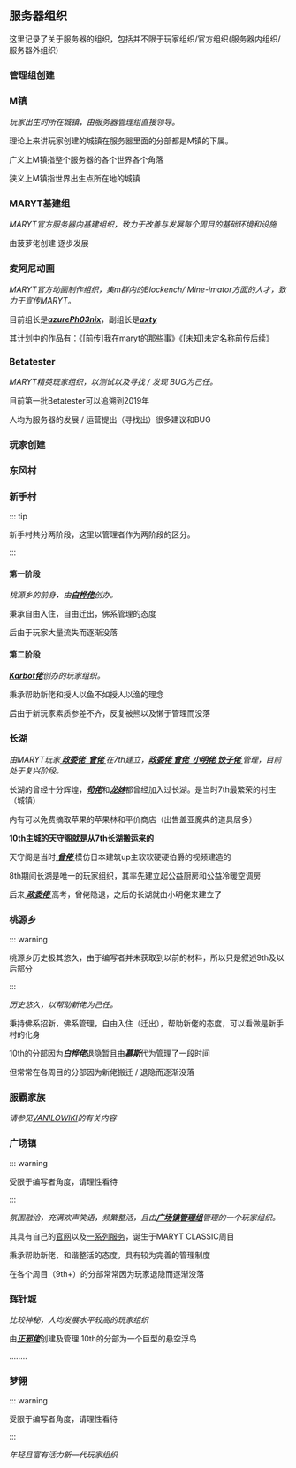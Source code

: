 ## 服务器组织

这里记录了关于服务器的组织，包括并不限于玩家组织/官方组织(服务器内组织/服务器外组织)

### **管理组创建**

### M镇

*玩家出生时所在城镇，由服务器管理组直接领导。*

理论上来讲玩家创建的城镇在服务器里面的分部都是M镇的下属。

广义上M镇指整个服务器的各个世界各个角落

狭义上M镇指世界出生点所在地的城镇

### MARYT基建组

*MARYT官方服务器内基建组织，致力于改善与发展每个周目的基础环境和设施*

由菠萝佬创建 逐步发展

### 麦阿尼动画

*MARYT官方动画制作组织，集m群内的Blockench/ Mine-imator方面的人才，致力于宣传MARYT。*

目前组长是<a href="https://marytwiki.g-c-z.cc" title='MARYT Studio成员，即苟佬'><i><b>azurePh03nix</b></i></a>，副组长是<a href="https://marytwiki.g-c-z.cc" title='MARYT玩家，现广场镇镇长'><i><b>axty</b></i></a>

其计划中的作品有：《[前传]我在maryt的那些事》《[未知]未定名称前传后续》

### Betatester

*MARYT精英玩家组织，以测试以及寻找 / 发现 BUG为己任。*

目前第一批Betatester可以追溯到2019年

人均为服务器的发展 / 运营提出（寻找出）很多建议和BUG

### **玩家创建**

### 东风村

### 新手村

::: tip 

新手村共分两阶段，这里以管理者作为两阶段的区分。

 ::: 

#### **第一阶段**

*桃源乡的前身，由<a href="https://marytwiki.g-c-z.cc" title='MARYT玩家，现桃源乡镇长'><i><b>白桦佬</b></i></a>创办。*

秉承自由入住，自由迁出，佛系管理的态度

后由于玩家大量流失而逐渐没落

#### **第二阶段**

*<a href="https://marytwiki.g-c-z.cc" title='MARYT玩家'><i><b>Karbot佬</b></i></a>创办的玩家组织。*

秉承帮助新佬和授人以鱼不如授人以渔的理念

后由于新玩家素质参差不齐，反复被熊以及懒于管理而没落

### 长湖

*由MARYT玩家<a href="https://marytwiki.g-c-z.cc" title='MARYT玩家'><i><b> 政委佬 </b></i></a><a href="https://marytwiki.g-c-z.cc" title='MARYT玩家'><i><b> 曾佬  </b></i></a>在7th建立，<a href="https://marytwiki.g-c-z.cc" title='MARYT玩家'><i><b>政委佬 </b></i></a><a href="https://marytwiki.g-c-z.cc" title='MARYT玩家'><i><b> 曾佬  </b></i></a><a href="https://marytwiki.g-c-z.cc" title='MARYT玩家'><i><b>小明佬 </b></i></a><a href="https://marytwiki.g-c-z.cc" title='MARYT玩家'><i><b>饺子佬 </b></i></a>管理，目前处于复兴阶段。*

长湖的曾经十分辉煌，<a href="https://marytwiki.g-c-z.cc" title='MARYT Studio成员，即azurePh03nix'><i><b>苟佬</b></i></a>和<a href="https://marytwiki.g-c-z.cc" title='Betatester 成员'><i><b>龙妹</b></i></a>都曾经加入过长湖。是当时7th最繁荣的村庄（城镇）

内有可以免费摘取苹果的苹果林和平价商店（出售盖亚魔典的道具居多）

**10th主城的天守阁就是从7th长湖搬运来的**

天守阁是当时<a href="https://marytwiki.g-c-z.cc" title='MARYT玩家'><i><b> 曾佬  </b></i></a>模仿日本建筑up主软软硬硬伯爵的视频建造的

8th期间长湖是唯一的玩家组织，其率先建立起公益厨房和公益冷暖空调房

后来<a href="https://marytwiki.g-c-z.cc" title='MARYT玩家'><i><b> 政委佬 </b></i></a>高考，曾佬隐退，之后的长湖就由小明佬来建立了

### 桃源乡

::: warning

桃源乡历史极其悠久，由于编写者并未获取到以前的材料，所以只是叙述9th及以后部分

:::

*历史悠久，以帮助新佬为己任。*

秉持佛系招新，佛系管理，自由入住（迁出），帮助新佬的态度，可以看做是新手村的化身

10th的分部因为<a href="https://marytwiki.g-c-z.cc" title='MARYT玩家，现桃源乡镇长'><i><b>白桦佬</b></i></a>退隐暂且由<a href="https://marytwiki.g-c-z.cc" title='MARYT玩家'><i><b>慕斯</b></i></a>代为管理了一段时间

但常常在各周目的分部因为新佬搬迁 / 退隐而逐渐没落

### 服霸家族

*请参见[VANILOWIKI](https://vanilowiki.g-c-z.cc)的有关内容*

### 广场镇

::: warning

受限于编写者角度，请理性看待

:::

*氛围融洽，充满欢声笑语，频繁整活，且由<a href="https://g-c-z.cc/rules/" title='axty Fantasy_Z ShadiaoMo233 xiaopangua'><i><b>广场镇管理组</b></i></a>管理的一个玩家组织。*

其具有自己的[官网](https://g-c-z.cc)以及[一系列服务](https://daohang.g-c-z.cc)，诞生于MARYT CLASSIC周目

秉承帮助新佬，和谐整活的态度，具有较为完善的管理制度

在各个周目（9th+）的分部常常因为玩家退隐而逐渐没落

### 辉针城

*比较神秘，人均发展水平较高的玩家组织*

由<a href="https://g-c-z.cc/rules/" title='MARYT玩家'><i><b>正邪佬</b></i></a>创建及管理 10th的分部为一个巨型的悬空浮岛

........

### 梦翎

::: warning

受限于编写者角度，请理性看待

:::

*年轻且富有活力新一代玩家组织*

